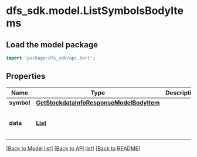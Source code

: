 # dfs_sdk.model.ListSymbolsBodyItems

## Load the model package
```dart
import 'package:dfs_sdk/api.dart';
```

## Properties
Name | Type | Description | Notes
------------ | ------------- | ------------- | -------------
**symbol** | [**GetStockdataInfoResponseModelBodyItem**](GetStockdataInfoResponseModelBodyItem.md) |  | 
**data** | [**List<Model1yearStockdataResponseModelBodyItems>**](Model1yearStockdataResponseModelBodyItems.md) |  | [default to const []]

[[Back to Model list]](../README.md#documentation-for-models) [[Back to API list]](../README.md#documentation-for-api-endpoints) [[Back to README]](../README.md)


